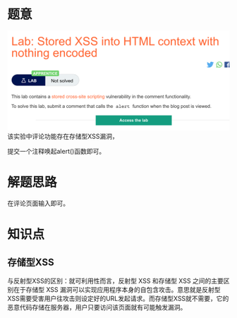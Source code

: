 # 题意
![](pic/6-1.png)
该实验中评论功能存在存储型XSS漏洞，


提交一个注释唤起alert()函数即可。
# 解题思路
在评论页面输入<script>alert(1)</script>即可。
# 知识点
## 存储型XSS
与反射型XSS的区别：就可利用性而言，反射型 XSS 和存储型 XSS 之间的主要区别在于存储型 XSS 漏洞可以实现应用程序本身的自包含攻击。意思就是反射型XSS需要受害用户往攻击则设定好的URL发起请求。而存储型XSS就不需要，它的恶意代码存储在服务器，用户只要访问该页面就有可能触发漏洞。
